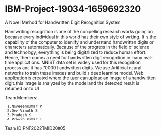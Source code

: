 # IBM-Project-19034-1659692320
A Novel Method for Handwritten Digit Recognition System

Handwriting recognition is one of the compelling research works going on because every individual in this world has their own style of writing. It is the capability of the computer to identify and understand handwritten digits or characters automatically. Because of the progress in the field of science and technology, everything is being digitalized to reduce human effort. Hence, there comes a need for handwritten digit recognition in many real-time applications. MNIST data set is widely used for this recognition process and it has 70000 handwritten digits. We use Artificial neural networks to train these images and build a deep learning model. Web application is created where the user can upload an image of a handwritten digit. this image is analyzed by the model and the detected result is returned on to UI

Team Members:

     1.NaveeenKumar P
     2.Dev Vinoth S
     3.Pradesh K
     4.Prawin Kumar T
     
Team ID:PNT2022TMID20805
